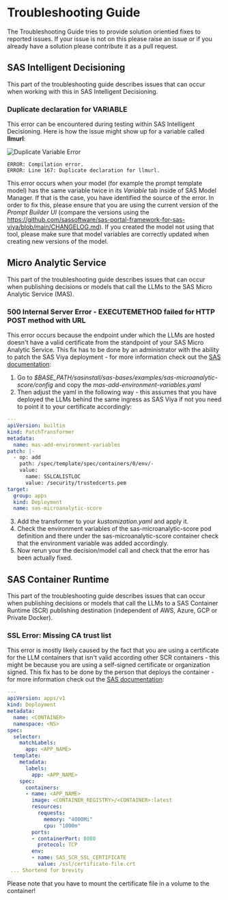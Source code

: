 # Troubleshooting Guide

The Troubleshooting Guide tries to provide solution orientied fixes to reported issues. If your issue is not on this please raise an issue or if you already have a solution please contribute it as a pull request.

## SAS Intelligent Decisioning

This part of the troubleshooting guide describes issues that can occur when working with this in SAS Intelligent Decisioning.

### Duplicate declaration for VARIABLE

This error can be encountered during testing within SAS Intelligent Decisioning. Here is how the issue might show up for a variable called **llmurl**:

![Duplicate Variable Error](../../static/Duplicate-Variable-Error.png)

```SAS
ERROR: Compilation error.
ERROR: Line 167: Duplicate declaration for llmurl.
```

This error occurs when your model (for example the prompt template model) has the same variable twice in its *Variable* tab inside of SAS Model Manager. If that is the case, you have identified the source of the error. In order to fix this, please ensure that you are using the current version of the *Prompt Builder UI* (compare the versions using the https://github.com/sassoftware/sas-portal-framework-for-sas-viya/blob/main/CHANGELOG.md). If you created the model not using that tool, please make sure that model variables are correctly updated when creating new versions of the model.

## Micro Analytic Service

This part of the troubleshooting guide describes issues that can occur when publishing decisions or models that call the LLMs to the SAS Micro Analytic Service (MAS).

### 500 Internal Server Error - EXECUTEMETHOD failed for HTTP POST method with URL

This error occurs because the endpoint under which the LLMs are hosted doesn't have a valid certificate from the standpoint of your SAS Micro Analytic Service. This fix has to be done by an administrator with the ability to patch the SAS Viya deployment - for more information check out the [SAS documentation](https://go.documentation.sas.com/doc/en/mascdc/default/masag/p0kuxnv51taahin1cf23yhr0g23z.htm):

1.   Go to *$BASE_PATH/sasinstall/sas-bases/examples/sas-microanalytic-score/config* and copy the *mas-add-environment-variables.yaml*
2.   Then adjust the yaml in the following way - this assumes that you have deployed the LLMs behind the same ingress as SAS Viya if not you need to point it to your certificate accordingly:

```yaml
---
apiVersion: builtin
kind: PatchTransformer
metadata:
  name: mas-add-environment-variables
patch: |-
  - op: add
    path: /spec/template/spec/containers/0/env/-
    value:
      name: SSLCALISTLOC
      value: /security/trustedcerts.pem
target:
  group: apps
  kind: Deployment
  name: sas-microanalytic-score
```

3.   Add the transformer to your *kustomization.yaml* and apply it.
4.   Check the environment variables of the sas-microanalytic-score pod definition and there under the sas-microanalytic-score container check that the environment variable was added accordingly.
5.   Now rerun your the decision/model call and check that the error has been actually fixed.

## SAS Container Runtime

This part of the troubleshooting guide describes issues that can occur when publishing decisions or models that call the LLMs to a SAS Container Runtime (SCR) publishing destination (independent of AWS, Azure, GCP or Private Docker).

### SSL Error: Missing CA trust list

This error is mostly likely caused by the fact that you are using a certificate for the LLM containers that isn't valid according other SCR containers - this might be because you are using a self-signed certificate or organization signed. This fix has to be done by the person that deploys the container - for more information check out the [SAS documentation](https://go.documentation.sas.com/doc/en/mascrtcdc/default/mascrtag/p0r7reghey2nmsn1lubyxbibzwjh.htm):

```yaml
---
apiVersion: apps/v1
kind: Deployment
metadata:
  name: <CONTAINER>
  namespace: <NS>
spec:
  selector:
    matchLabels:
      app: <APP_NAME>
  template:
    metadata:
      labels:
        app: <APP_NAME>
    spec:
      containers:
      - name: <APP_NAME>
        image: <CONTAINER_REGISTRY>/<CONTAINER>:latest
        resources:
          requests:
            memory: "4000Mi"
            cpu: "1000m"
        ports:
        - containerPort: 8080
          protocol: TCP
        env:
        - name: SAS_SCR_SSL_CERTIFICATE
          value: /ssl/certificate-file.crt
 ... Shortend for brevity
```

Please note that you have to mount the certificate file in a volume to the container!